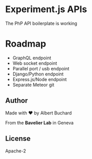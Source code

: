 # Experiment.js APIs

The PhP API boilerplate is working

# Roadmap

- GraphQL endpoint
- Web socket endpoint
- Parallel port / usb endpoint
- Django/Python endpoint
- Express.js/Node endpoint
- Separate Meteor git

## Author
Made with ❤️ by Albert Buchard

From the **Bavelier Lab** in Geneva

## License
Apache-2
